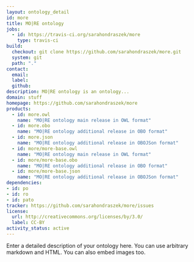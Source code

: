```yaml
---
layout: ontology_detail
id: more
title: MO|RE ontology
jobs:
  - id: https://travis-ci.org/sarahondraszek/more
    type: travis-ci
build:
  checkout: git clone https://github.com/sarahondraszek/more.git
  system: git
  path: "."
contact:
  email: 
  label: 
  github: 
description: MO|RE ontology is an ontology...
domain: stuff
homepage: https://github.com/sarahondraszek/more
products:
  - id: more.owl
    name: "MO|RE ontology main release in OWL format"
  - id: more.obo
    name: "MO|RE ontology additional release in OBO format"
  - id: more.json
    name: "MO|RE ontology additional release in OBOJSon format"
  - id: more/more-base.owl
    name: "MO|RE ontology main release in OWL format"
  - id: more/more-base.obo
    name: "MO|RE ontology additional release in OBO format"
  - id: more/more-base.json
    name: "MO|RE ontology additional release in OBOJSon format"
dependencies:
- id: po
- id: ro
- id: pato
tracker: https://github.com/sarahondraszek/more/issues
license:
  url: http://creativecommons.org/licenses/by/3.0/
  label: CC-BY
activity_status: active
---
```


Enter a detailed description of your ontology here. You can use arbitrary markdown and HTML.
You can also embed images too.

